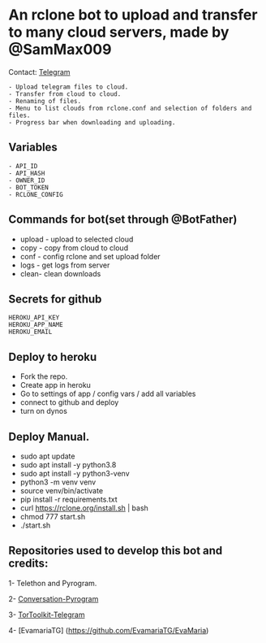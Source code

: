# An rclone bot to upload and transfer to many cloud servers, made by @SamMax009

Contact: [Telegram](https://t.me/SamMax009)

    - Upload telegram files to cloud.
    - Transfer from cloud to cloud.
    - Renaming of files.
    - Menu to list clouds from rclone.conf and selection of folders and files.
    - Progress bar when downloading and uploading.

## Variables

    - API_ID
    - API_HASH
    - OWNER_ID
    - BOT_TOKEN
    - RCLONE_CONFIG

## Commands for bot(set through @BotFather) 
- upload - upload to selected cloud 
- copy - copy from cloud to cloud
- conf - config rclone and set upload folder 
- logs - get logs from server
- clean- clean downloads

## Secrets for github

    HEROKU_API_KEY
    HEROKU_APP_NAME
    HEROKU_EMAIL
    
    
## Deploy to heroku
- Fork the repo.
- Create app in heroku
- Go to settings of app / config vars / add all variables
- connect to github and deploy
- turn on dynos

## Deploy Manual. 
- sudo apt update 
- sudo apt install -y python3.8 
- sudo apt install -y python3-venv 
- python3 -m venv venv 
- source venv/bin/activate 
- pip install -r requirements.txt 
- curl https://rclone.org/install.sh | bash
- chmod 777 start.sh 
- ./start.sh

## Repositories used to develop this bot and credits:

1- Telethon and Pyrogram.

2- [Conversation-Pyrogram](https://github.com/Ripeey/Conversation-Pyrogram/archive/refs/heads/main.zip)

3- [TorToolkit-Telegram](https://github.com/yash-dk/TorToolkit-Telegram)

4- [EvamariaTG] (https://github.com/EvamariaTG/EvaMaria)

